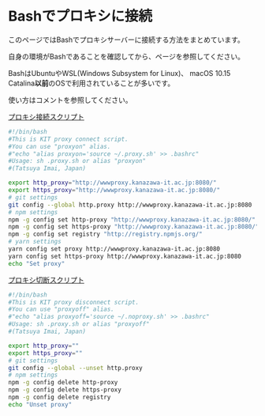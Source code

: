 # Bashでプロキシに接続

このページではBashでプロキシサーバーに接続する方法をまとめています。

自身の環境がBashであることを確認してから、ページを参照してください。

BashはUbuntuやWSL(Windows Subsystem for Linux)、 macOS 10.15 Catalina**以前**のOSで利用されていることが多いです。

使い方はコメントを参照してください。

[プロキシ接続スクリプト](https://github.com/101ta28/kit_dev_settings/blob/main/files/bash/.proxy.sh)

```bash
#!/bin/bash
#This is KIT proxy connect script.
#You can use "proxyon" alias.
#"echo "alias proxyon='source ~/.proxy.sh' >> .bashrc"
#Usage: sh .proxy.sh or alias "proxyon"
#(Tatsuya Imai, Japan)

export http_proxy="http://wwwproxy.kanazawa-it.ac.jp:8080/"
export https_proxy="http://wwwproxy.kanazawa-it.ac.jp:8080/"
# git settings
git config --global http.proxy http://wwwproxy.kanazawa-it.ac.jp:8080
# npm settings
npm -g config set http-proxy "http://wwwproxy.kanazawa-it.ac.jp:8080/"
npm -g config set https-proxy "http://wwwproxy.kanazawa-it.ac.jp:8080/"
npm -g config set registry "http://registry.npmjs.org/"
# yarn settings
yarn config set proxy http://wwwproxy.kanazawa-it.ac.jp:8080
yarn config set https-proxy http://wwwproxy.kanazawa-it.ac.jp:8080
echo "Set proxy"
```

[プロキシ切断スクリプト](https://github.com/101ta28/kit_dev_settings/blob/main/files/bash/.noproxy.sh)

```bash
#!/bin/bash
#This is KIT proxy disconnect script.
#You can use "proxyoff" alias.
#"echo "alias proxyoff='source ~/.noproxy.sh' >> .bashrc"
#Usage: sh .proxy.sh or alias "proxyoff"
#(Tatsuya Imai, Japan)

export http_proxy=""
export https_proxy=""
# git settings
git config --global --unset http.proxy
# npm settings
npm -g config delete http-proxy
npm -g config delete https-proxy
npm -g config delete registry
echo "Unset proxy"
```
